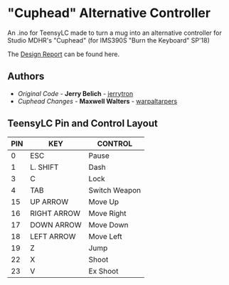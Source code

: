 # "Cuphead" Alternative Controller
An .ino for TeensyLC made to turn a mug into an alternative controller for Studio MDHR's "Cuphead" (for IMS390S "Burn the Keyboard" SP'18)

The [Design Report](https://docs.google.com/document/d/1bVKLbjspTOwscXrEG_gtuiHMzoH2TBrz9G9ib3bNnZ8/edit?usp=sharing) can be found here.

## Authors
* *Original Code* - **Jerry Belich** - [jerrytron](https://github.com/jerrytron)
* *Cuphead Changes* - **Maxwell Walters** - [warpaltarpers](https://github.com/warpaltarpers)

## TeensyLC Pin and Control Layout
PIN | KEY | CONTROL
--- | --- | -------
0 | ESC | Pause
1 | L. SHIFT | Dash
3 | C | Lock
4 | TAB | Switch Weapon
15 | UP ARROW | Move Up
16 | RIGHT ARROW | Move Right
17 | DOWN ARROW | Move Down
18 | LEFT ARROW | Move Left
19 | Z | Jump
22 | X | Shoot
23 | V | Ex Shoot
